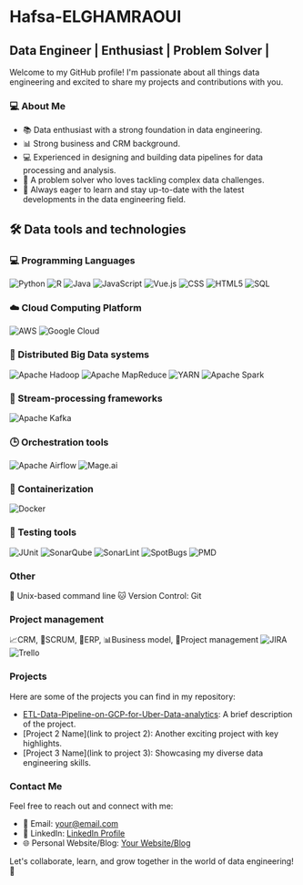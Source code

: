 # Hafsa-ELGHAMRAOUI
## Data Engineer | Enthusiast | Problem Solver | 
Welcome to my GitHub profile! I'm passionate about all things data engineering and excited to share my projects and contributions with you.

### 💻 About Me
- 📚 Data enthusiast with a strong foundation in data engineering.
- 📊 Strong business and CRM background.
- 💻 Experienced in designing and building data pipelines for data processing and analysis.
- 🧩 A problem solver who loves tackling complex data challenges.
- 🌟 Always eager to learn and stay up-to-date with the latest developments in the data engineering field.

## 🛠 Data tools and technologies
### 💻 Programming Languages
  ![Python](https://img.shields.io/badge/Python-3776AB?style=for-the-badge&logo=python&logoColor=white)
  ![R](https://img.shields.io/badge/R-276DC3?style=for-the-badge&logo=r&logoColor=black)
  ![Java](https://img.shields.io/badge/Java-007396?style=for-the-badge&logo=java&logoColor=white&color=pink)
  ![JavaScript](https://img.shields.io/badge/JavaScript-F7DF1E?style=for-the-badge&logo=javascript&logoColor=yellow)
  ![Vue.js](https://img.shields.io/badge/Vue.js-4FC08D?style=for-the-badge&logo=vue.js&logoColor=black)
  ![CSS](https://img.shields.io/badge/CSS-1572B6?style=for-the-badge&logo=css3&logoColor=white)
  ![HTML5](https://img.shields.io/badge/HTML5-E34F26?style=for-the-badge&logo=html5&logoColor=black)
  ![SQL](https://img.shields.io/badge/SQL-003B57?style=for-the-badge&logo=sql&logoColor=white)
### ☁️ Cloud Computing Platform 
  ![AWS](https://img.shields.io/badge/AWS-232F3E?style=for-the-badge&logo=amazon-aws&logoColor=white)
  ![Google Cloud](https://img.shields.io/badge/Google%20Cloud-4285F4?style=for-the-badge&logo=google-cloud&logoColor=white)
### 💽 Distributed Big Data systems
![Apache Hadoop](https://img.shields.io/badge/Apache%20Hadoop-02569B?style=for-the-badge&logo=apache-hadoop&logoColor=white)
![Apache MapReduce](https://img.shields.io/badge/Apache%20MapReduce-FF7F2A?style=for-the-badge&logo=apache-mapreduce&logoColor=white)
![YARN](https://img.shields.io/badge/YARN-FF7F2A?style=for-the-badge&logo=apache-yarn&logoColor=white)
![Apache Spark](https://img.shields.io/badge/Apache%20Spark-E25A1C?style=for-the-badge&logo=apache-spark&logoColor=white)
### 💬 Stream-processing frameworks
![Apache Kafka](https://img.shields.io/badge/Apache%20Kafka-231F20?style=for-the-badge&logo=apache-kafka&logoColor=white)
### 🕒 Orchestration tools
![Apache Airflow](https://img.shields.io/badge/Apache%20Airflow-007A88?style=for-the-badge&logo=apache-airflow&logoColor=white)
![Mage.ai](https://img.shields.io/badge/mage-ai)
### 🐳 Containerization 
![Docker](https://img.shields.io/badge/Docker-2496ED?style=for-the-badge&logo=docker&logoColor=white)
### 🔬 Testing tools
![JUnit](https://img.shields.io/badge/JUnit-25A162?style=for-the-badge&logo=junit5&logoColor=white)
![SonarQube](https://img.shields.io/badge/SonarQube-4E9BCD?style=for-the-badge&logo=sonarqube&logoColor=white)
![SonarLint](https://img.shields.io/badge/SonarLint-4E9BCD?style=for-the-badge&logo=sonarlint&logoColor=white)
![SpotBugs](https://img.shields.io/badge/SpotBugs-D15548?style=for-the-badge&logo=java&logoColor=white)
![PMD](https://img.shields.io/badge/PMD-005C8E?style=for-the-badge&logo=java&logoColor=white)
### Other
🐧 Unix-based command line
🐱 Version Control: Git
### Project management 
📈CRM, 🏉SCRUM, 💼ERP, 📊Business model, 📅Project management  ![JIRA](https://img.shields.io/badge/JIRA-0052CC?style=for-the-badge&logo=jira&logoColor=white)   ![Trello](https://img.shields.io/badge/Trello-0079BF?style=for-the-badge&logo=trello&logoColor=white)




### Projects

Here are some of the projects you can find in my repository:

- [ETL-Data-Pipeline-on-GCP-for-Uber-Data-analytics](https://github.com/hafsaelgha/ETL-Data-Pipeline-on-GCP-for-Uber-Data-analytics): A brief description of the project.
- [Project 2 Name](link to project 2): Another exciting project with key highlights.
- [Project 3 Name](link to project 3): Showcasing my diverse data engineering skills.

### Contact Me

Feel free to reach out and connect with me:

- 📧 Email: [your@email.com](mailto:your@email.com)
- 💼 LinkedIn: [LinkedIn Profile](https://www.linkedin.com/in/yourprofile/)
- 🌐 Personal Website/Blog: [Your Website/Blog](https://www.yourwebsite.com)

Let's collaborate, learn, and grow together in the world of data engineering! 🚀
